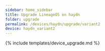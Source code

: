 ```yaml
---
sidebar: home_sidebar
title: Upgrade LineageOS on haydn
folder: upgrade
permalink: /devices/haydn/upgrade/variant2
device: haydn_variant2
---
```

{% include templates/device_upgrade.md %}
